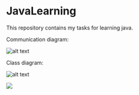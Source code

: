 # JavaLearning
This repository contains my tasks for learning java.

Communication diagram:

![alt text](https://c.radikal.ru/c06/2110/19/81e5f2e75575.png)

Class diagram:

![alt text](https://d.radikal.ru/d14/2110/9f/49f28e22aba2.png)

<a target="_blank" href="https://radikal.ru"><img src="https://d.radikal.ru/d14/2110/9f/49f28e22aba2.png" /></a>

